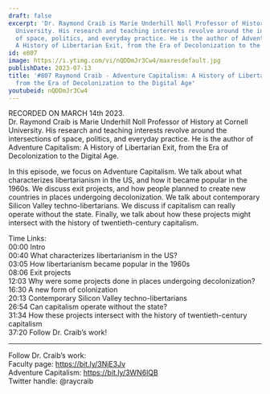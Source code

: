 ```yaml
---
draft: false
excerpt: 'Dr. Raymond Craib is Marie Underhill Noll Professor of History at Cornell
  University. His research and teaching interests revolve around the intersections
  of space, politics, and everyday practice. He is the author of Adventure Capitalism:
  A History of Libertarian Exit, from the Era of Decolonization to the Digital Age.'
id: e807
image: https://i.ytimg.com/vi/nQDDmJr3Cw4/maxresdefault.jpg
publishDate: 2023-07-13
title: '#807 Raymond Craib - Adventure Capitalism: A History of Libertarian Exit,
  from the Era of Decolonization to the Digital Age'
youtubeid: nQDDmJr3Cw4
---
```

RECORDED ON MARCH 14th 2023.  
Dr. Raymond Craib is Marie Underhill Noll Professor of History at Cornell University. His research and teaching interests revolve around the intersections of space, politics, and everyday practice. He is the author of Adventure Capitalism: A History of Libertarian Exit, from the Era of Decolonization to the Digital Age.

In this episode, we focus on Adventure Capitalism. We talk about what characterizes libertarianism in the US, and how it became popular in the 1960s. We discuss exit projects, and how people planned to create new countries in places undergoing decolonization. We talk about contemporary Silicon Valley techno-libertarians. We discuss if capitalism can really operate without the state. Finally, we talk about how these projects might intersect with the history of twentieth-century capitalism.

Time Links:  
00:00 Intro  
00:40  What characterizes libertarianism in the US?  
03:05  How libertarianism became popular in the 1960s  
08:06  Exit projects  
12:03  Why were some projects done in places undergoing decolonization?  
16:30  A new form of colonization  
20:13  Contemporary Silicon Valley techno-libertarians  
26:54  Can capitalism operate without the state?  
31:34  How these projects intersect with the history of twentieth-century capitalism  
37:20  Follow Dr. Craib’s work!

---

Follow Dr. Craib’s work:  
Faculty page: https://bit.ly/3NjE3Jv  
Adventure Capitalism: https://bit.ly/3WN6lQB  
Twitter handle: @raycraib
